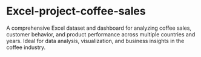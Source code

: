# Excel-project-coffee-sales
A comprehensive Excel dataset and dashboard for analyzing coffee sales, customer behavior, and product performance across multiple countries and years. Ideal for data analysis, visualization, and business insights in the coffee industry.
